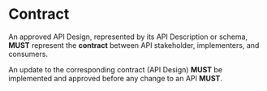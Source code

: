 # Contract

An approved API Design, represented by its API Description or schema, **MUST** represent the **contract** between API stakeholder, implementers, and consumers.

An update to the corresponding contract \(API Design\) **MUST** be implemented and approved before any change to an API **MUST**.

